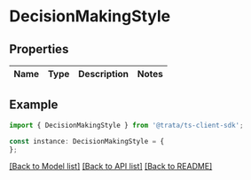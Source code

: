 # DecisionMakingStyle


## Properties

Name | Type | Description | Notes
------------ | ------------- | ------------- | -------------

## Example

```typescript
import { DecisionMakingStyle } from '@trata/ts-client-sdk';

const instance: DecisionMakingStyle = {
};
```

[[Back to Model list]](../README.md#documentation-for-models) [[Back to API list]](../README.md#documentation-for-api-endpoints) [[Back to README]](../README.md)
